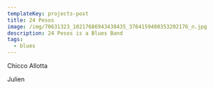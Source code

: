 ```yaml
---
templateKey: projects-post
title: 24 Pesos
image: /img/70631323_10217686943438435_3764159400353202176_n.jpg
description: 24 Pesos is a Blues Band
tags:
  - blues
---
```

Chicco Allotta

Julien
